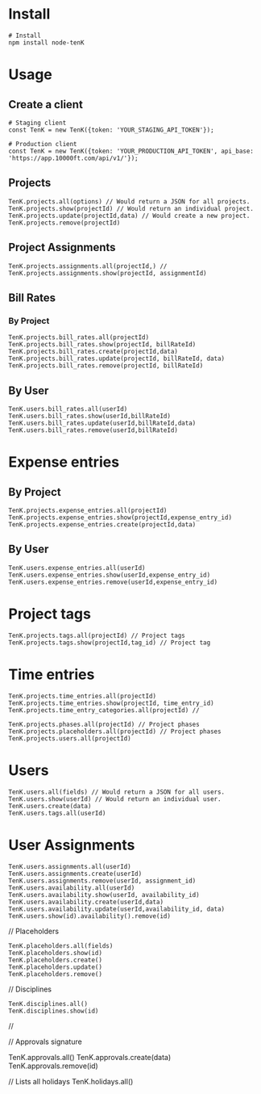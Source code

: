 
# Install

```
# Install
npm install node-tenK
```

# Usage

## Create a client

```
# Staging client
const TenK = new TenK({token: 'YOUR_STAGING_API_TOKEN'});

# Production client
const TenK = new TenK({token: 'YOUR_PRODUCTION_API_TOKEN', api_base: 'https://app.10000ft.com/api/v1/'});
```

## Projects
```
TenK.projects.all(options) // Would return a JSON for all projects.
TenK.projects.show(projectId) // Would return an individual project.
TenK.projects.update(projectId,data) // Would create a new project.
TenK.projects.remove(projectId)
```

## Project Assignments

```
TenK.projects.assignments.all(projectId,) //
TenK.projects.assignments.show(projectId, assignmentId)
```

## Bill Rates

### By Project
```
TenK.projects.bill_rates.all(projectId)
TenK.projects.bill_rates.show(projectId, billRateId)
TenK.projects.bill_rates.create(projectId,data)
TenK.projects.bill_rates.update(projectId, billRateId, data)
TenK.projects.bill_rates.remove(projectId, billRateId)
```

## By User
```
TenK.users.bill_rates.all(userId)
TenK.users.bill_rates.show(userId,billRateId)
TenK.users.bill_rates.update(userId,billRateId,data)
TenK.users.bill_rates.remove(userId,billRateId)
```

# Expense entries

## By Project
```
TenK.projects.expense_entries.all(projectId)
TenK.projects.expense_entries.show(projectId,expense_entry_id)
TenK.projects.expense_entries.create(projectId,data)
```

## By User
```
TenK.users.expense_entries.all(userId)
TenK.users.expense_entries.show(userId,expense_entry_id)
TenK.users.expense_entries.remove(userId,expense_entry_id)
```

# Project tags
```
TenK.projects.tags.all(projectId) // Project tags
TenK.projects.tags.show(projectId,tag_id) // Project tag
```


# Time entries
```
TenK.projects.time_entries.all(projectId)
TenK.projects.time_entries.show(projectId, time_entry_id)
TenK.projects.time_entry_categories.all(projectId) //
```

```
TenK.projects.phases.all(projectId) // Project phases
TenK.projects.placeholders.all(projectId) // Project phases
TenK.projects.users.all(projectId)
```

# Users
```
TenK.users.all(fields) // Would return a JSON for all users.
TenK.users.show(userId) // Would return an individual user.
TenK.users.create(data)
TenK.users.tags.all(userId)
```

# User Assignments

```
TenK.users.assignments.all(userId)
TenK.users.assignments.create(userId)
TenK.users.assignments.remove(userId, assignment_id)
TenK.users.availability.all(userId)
TenK.users.availability.show(userId, availability_id)
TenK.users.availability.create(userId,data)
TenK.users.availability.update(userId,availability_id, data)
TenK.users.show(id).availability().remove(id)
```


// Placeholders

```
TenK.placeholders.all(fields)
TenK.placeholders.show(id)
TenK.placeholders.create()
TenK.placeholders.update()
TenK.placeholders.remove()
```

// Disciplines

```
TenK.disciplines.all()
TenK.disciplines.show(id)
```

//

// Approvals signature

TenK.approvals.all()
TenK.approvals.create(data)
TenK.approvals.remove(id)

// Lists all holidays
TenK.holidays.all()
